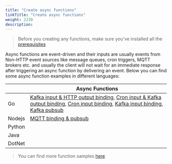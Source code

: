```yaml
---
title: "Create async functions"
linkTitle: "Create async functions"
weight: 2230
description: 
---
```


> Before you creating any functions, make sure you've installed all the [prerequisites](../prerequisites)

Async functions are event-driven and their inputs are usually events from Non-HTTP event sources like message queues, cron triggers, MQTT brokers etc. and usually the client will not wait for an immediate response after triggering an async function by delivering an event. Below you can find some async function examples in different languages:

|           | Async Functions |
|-----------|-----------------|
| Go        | [Kafka input & HTTP output binding](https://github.com/OpenFunction/samples/tree/release-0.6/functions/async/logs-handler-function), [Cron input & Kafka output binding](https://github.com/OpenFunction/samples/tree/release-0.6/functions/async/bindings/cron-input-kafka-output), [Cron input binding](https://github.com/OpenFunction/samples/tree/release-0.6/functions/async/bindings/cron-input), [Kafka input binding](https://github.com/OpenFunction/samples/tree/release-0.6/functions/async/bindings/kafka-input), [Kafka pubsub](https://github.com/OpenFunction/samples/tree/release-0.6/functions/async/pubsub) |
| Nodejs    | [MQTT binding & pubsub](https://github.com/OpenFunction/samples/tree/release-0.6/functions/async/mqtt-io-node) |
| Python    |  |
| Java      |  |
| DotNet    |  |

> You can find more function samples [here](../../../concepts/function_signatures/#samples)